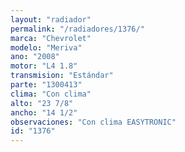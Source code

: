 ```yaml
---
layout: "radiador"
permalink: "/radiadores/1376/"
marca: "Chevrolet"
modelo: "Meriva"
ano: "2008"
motor: "L4 1.8"
transmision: "Estándar"
parte: "1300413"
clima: "Con clima"
alto: "23 7/8"
ancho: "14 1/2"
observaciones: "Con clima EASYTRONIC"
id: "1376"
---
```


